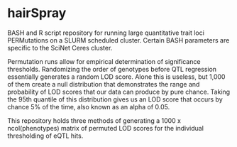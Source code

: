 # hairSpray
BASH and R script repository for running large quantitative trait loci PERMutations on a SLURM scheduled cluster. 
Certain BASH parameters are specific to the SciNet Ceres cluster. 

Permutation runs allow for empirical determination of significance thresholds. Randomizing the order of genotypes before QTL regression essentially generates a random LOD score. Alone this is useless, but 1,000 of them create a null distribution that demonstrates the range and probability of LOD scores that our data can produce by pure chance. Taking the 95th quantile of this distribution gives us an LOD score that occurs by chance 5% of the time, also known as an alpha of 0.05.    

This repository holds three methods of generating a 1000 x ncol(phenotypes) matrix of permuted LOD scores for the individual thresholding of eQTL hits.
